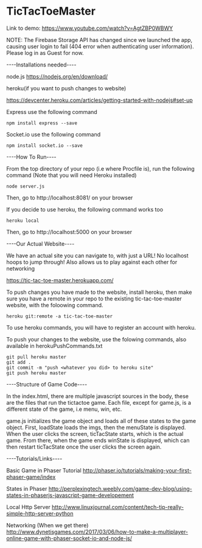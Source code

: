 # TicTacToeMaster

Link to demo: https://www.youtube.com/watch?v=AgtZBP0WBWY

NOTE: The Firebase Storage API has changed since we launched the app, causing user login to fail (404 error when authenticating user information). Please log in as Guest for now. 

----Installations needed----

node.js
https://nodejs.org/en/download/

heroku(if you want to push changes to website)

https://devcenter.heroku.com/articles/getting-started-with-nodejs#set-up

Express
use the following command

    npm install express --save
    
Socket.io
use the following command

    npm install socket.io --save


----How To Run----

From the top directory of your repo (i.e where Procfile is), run
the following command (Note that you will need Heroku installed)

    node server.js

Then, go to http://localhost:8081/ on your browser

If you decide to use heroku, the following command works too

    heroku local
    
Then, go to http://localhost:5000 on your browser

----Our Actual Website----

We have an actual site you can navigate to, with just a URL! No 
localhost hoops to jump through! Also allows us to play against 
each other for networking

https://tic-tac-toe-master.herokuapp.com/

To push changes you have made to the website, install heroku, 
then make sure you have a remote in your repo to the existing
tic-tac-toe-master website, with the foloowing command.

    heroku git:remote -a tic-tac-toe-master
    
To use heroku commands, you will have to register an account 
with heroku.

To push your changes to the website, use the folowing commands,
also available in herokuPushCommands.txt
    
    git pull heroku master
    git add .
    git commit -m "push <whatever you did> to heroku site"
    git push heroku master
  
----Structure of Game Code----

In the index.html, there are multiple javascript sources in the body, these are
the files that run the tictactoe game. Each file, except for game.js, is a different 
state of the game, i.e menu, win, etc.

game.js initializes the game object and loads all of these states to the game object.
First, loadState loads the imgs, then the menuState is displayed. When the user clicks
the screen, ticTacState starts, which is the actual game. From there, when the game ends
winState is displayed, which can then restart ticTacState once the user clicks the screen
again.


----Tutorials/Links----

Basic Game in Phaser Tutorial
http://phaser.io/tutorials/making-your-first-phaser-game/index

States in Phaser
http://perplexingtech.weebly.com/game-dev-blog/using-states-in-phaserjs-javascript-game-developement

Local Http Server
http://www.linuxjournal.com/content/tech-tip-really-simple-http-server-python

Networking (When we get there)
http://www.dynetisgames.com/2017/03/06/how-to-make-a-multiplayer-online-game-with-phaser-socket-io-and-node-js/
